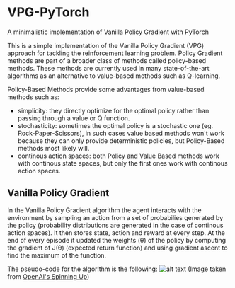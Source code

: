 # VPG-PyTorch
A minimalistic implementation of Vanilla Policy Gradient with PyTorch

This is a simple implementation of the Vanilla Policy Gradient (VPG) approach for tackling the reinforcement learning problem. Policy Gradient methods are part of a broader class of methods called policy-based methods. These methods are currently used in many state-of-the-art algorithms as an alternative to value-based methods such as Q-learning.

Policy-Based Methods provide some advantages from value-based methods such as:
- simplicity: they directly optimize for the optimal policy rather than passing through a value or Q function.
- stochasticity: sometimes the optimal policy is a stochastic one (eg. Rock-Paper-Scissors), in such cases value based methods won't work because they can only provide deterministic policies, but Policy-Based methods most likely will.
- continous action spaces: both Policy and Value Based methods work with continous state spaces, but only the first ones work with continous action spaces.

## Vanilla Policy Gradient
In the Vanilla Policy Gradient algorithm the agent interacts with the environment by sampling an action from a set of probabilies generated by the policy (probability distributions are generated in the case of continous action spaces).
It then stores state, action and reward at every step. At the end of every episode it updated the weights (θ) of the policy by computing the gradient of J(θ) (expected return function) and using gradient ascent to find the maximum of the function.

The pseudo-code for the algorithm is the following:
![alt text](https://spinningup.openai.com/en/latest/_images/math/47a7bd5139a29bc2d2dc85cef12bba4b07b1e831.svg "Policy Gradient Algorithm")
(Image taken from [OpenAI's Spinning Up](https://spinningup.openai.com))
